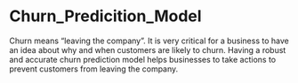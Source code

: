 # Churn_Predicition_Model

Churn means “leaving the company”. It is very critical for a business to have an idea about why and when customers are likely to churn. Having a robust and accurate churn prediction model helps businesses to take actions to prevent customers from leaving the company.
